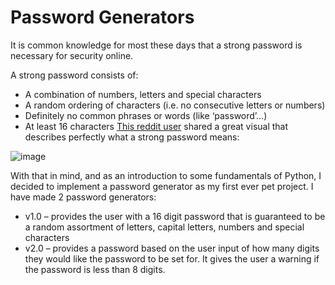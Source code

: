 # Password Generators
It is common knowledge for most these days that a strong password is necessary for security online.

A strong password consists of:

-	A combination of numbers, letters and special characters
-	A random ordering of characters (i.e. no consecutive letters or numbers)
-	Definitely no common phrases or words (like ‘password’…)
-	At least 16 characters 
[This reddit user](https://www.reddit.com/r/dataisbeautiful/comments/ifral7/oc_time_it_takes_to_crack_a_password_updated/) shared a great visual that describes perfectly what a strong password means:

![image](https://preview.redd.it/kqgnls4nzyi51.jpg?width=960&crop=smart&auto=webp&s=09ada6a85dd784af54771ec533aac2b83337cc04)
 
With that in mind, and as an introduction to some fundamentals of Python, I decided to implement a password generator as my first ever pet project.
I have made 2 password generators:
- v1.0 – provides the user with a 16 digit password that is guaranteed to be a random assortment of letters, capital letters, numbers and special characters
- v2.0 – provides a password based on the user input of how many digits they would like the password to be set for. It gives the user a warning if the password is less than 8 digits. 
